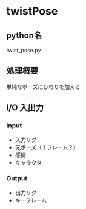 # twistPose

## python名  
twist_pose.py

## 処理概要
単純なポーズにひねりを加える

## I/O 入出力
### Input
* 入力リグ
* 元ポーズ（１フレーム？）
* 感情
* キャラクタ

### Output
* 出力リグ
* キーフレーム

